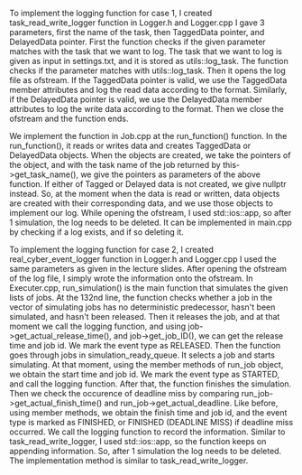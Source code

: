 To implement the logging function for case 1, I created task_read_write_logger function in Logger.h and Logger.cpp
I gave 3 parameters, first the name of the task, then TaggedData pointer, and DelayedData pointer.
First the function checks if the given parameter matches with the task that we want to log.
The task that we want to log is given as input in settings.txt, and it is stored as utils::log_task.
The function checks if the parameter matches with utils::log_task. Then it opens the log file as ofstream.
If the TaggedData pointer is valid, we use the TaggedData member attributes and log the read data according to the format.
Similarly, if the DelayedData pointer is valid, we use the DelayedData member attributes to log the write data according to the format.
Then we close the ofstream and the function ends.

We implement the function in Job.cpp at the run_function() function. In the run_function(), it reads or writes data and creates TaggedData or DelayedData objects.
When the objects are created, we take the pointers of the object, and with the task name of the job returned by this->get_task_name(), we give the pointers as parameters of the above function.
If either of Tagged or Delayed data is not created, we give nullptr instead. So, at the moment when the data is read or written, data objects are created with their corresponding data, and we use those objects to implement our log.
While opening the ofstream, I used std::ios::app, so after 1 simulation, the log needs to be deleted. It can be implemented in main.cpp by checking if a log exists, and if so deleting it.

To implement the logging function for case 2, I created real_cyber_event_logger function in Logger.h and Logger.cpp
I used the same parameters as given in the lecture slides. After opening the ofstream of the log file, I simply wrote the information onto the ofstream.
In Executer.cpp, run_simulation() is the main function that simulates the given lists of jobs. At the 132nd line, the function checks whether a job in the vector of simulating jobs has no deterministic predecessor, hasn't been simulated, and hasn't been released. 
Then it releases the job, and at that moment we call the logging function, and using job->get_actual_release_time(), and job->get_job_ID(), we can get the release time and job id. We mark the event type as RELEASED.
Then the function goes through jobs in simulation_ready_queue. It selects a job and starts simulating. At that moment, using the member methods of run_job object, we obtain the start time and job id. We mark the event type as STARTED, and call the logging function.
After that, the function finishes the simulation. Then we check the occurence of deadline miss by comparing run_job->get_actual_finish_time() and run_job->get_actual_deadline. Like before, using member methods, we obtain the finish time and job id, and the event type is marked as FINISHED, or FINISHED (DEADLINE MISS) if deadline miss occurred. We call the logging function to record the information.
Similar to task_read_write_logger, I used std::ios::app, so the function keeps on appending information. So, after 1 simulation the log needs to be deleted. The implementation method is similar to task_read_write_logger.